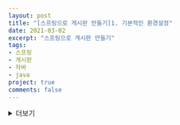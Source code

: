 ```yaml
---
layout: post
title: "[스프링으로 게시판 만들기]1. 기본적인 환경설정"
date: 2021-03-02
excerpt: "스프링으로 게시판 만들기"
tags:
- 스프링
- 게시판
- 자바
- java
project: true
comments: false
---
```


<details>
<summary>더보기</summary>

<br>
지금 회사에서는 주로 php만 사용하다보니까 자바는 금새 다 까먹었다..<br>
저번에 이직하려고 회사 면접 봤을때 프로젝트를 지적하시길래 충격도 받았고ㅜㅜ<br>  
(그동안 면접 봤지만 정말 난생 처음으로 지적받아봤다...)<br>   
아무래도 프로젝트도 아무것도 모를때 만든거라 기초부터 다시 공부도 하고<br>   
이것저것 기능도 추가해서 고도화 시켜볼까 한다..!!   
<br>

</details>
